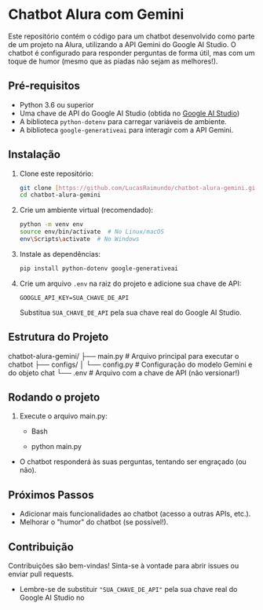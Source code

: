 # Chatbot Alura com Gemini

Este repositório contém o código para um chatbot desenvolvido como parte de um projeto na Alura, utilizando a API Gemini do Google AI Studio. O chatbot é configurado para responder perguntas de forma útil, mas com um toque de humor (mesmo que as piadas não sejam as melhores!).

## Pré-requisitos

* Python 3.6 ou superior
* Uma chave de API do Google AI Studio (obtida no [Google AI Studio](https://makersuite.google.com/app/home))
* A biblioteca `python-dotenv` para carregar variáveis de ambiente.
* A biblioteca `google-generativeai` para interagir com a API Gemini.

## Instalação

1.  Clone este repositório:

    ```bash
    git clone [https://github.com/LucasRaimundo/chatbot-alura-gemini.git](https://github.com/LucasRaimundo/chatbot-alura-gemini.git)
    cd chatbot-alura-gemini
    ```

2.  Crie um ambiente virtual (recomendado):

    ```bash
    python -m venv env
    source env/bin/activate  # No Linux/macOS
    env\Scripts\activate  # No Windows
    ```

3.  Instale as dependências:

    ```bash
    pip install python-dotenv google-generativeai
    ```

4.  Crie um arquivo `.env` na raiz do projeto e adicione sua chave de API:

    ```
    GOOGLE_API_KEY=SUA_CHAVE_DE_API
    ```

    Substitua `SUA_CHAVE_DE_API` pela sua chave real do Google AI Studio.

## Estrutura do Projeto

chatbot-alura-gemini/
├── main.py          # Arquivo principal para executar o chatbot
├── configs/
│   └── config.py    # Configuração do modelo Gemini e do objeto chat
└── .env           # Arquivo com a chave de API (não versionar!)


## Rodando o projeto

1. Execute o arquivo main.py:

    - Bash

    - python main.py

- O chatbot responderá às suas perguntas, tentando ser engraçado (ou não).

## Próximos Passos

- Adicionar mais funcionalidades ao chatbot (acesso a outras APIs, etc.).
- Melhorar o "humor" do chatbot (se possível!).

## Contribuição
Contribuições são bem-vindas! Sinta-se à vontade para abrir issues ou enviar pull requests.


- Lembre-se de substituir `"SUA_CHAVE_DE_API"` pela sua chave real do Google AI Studio no